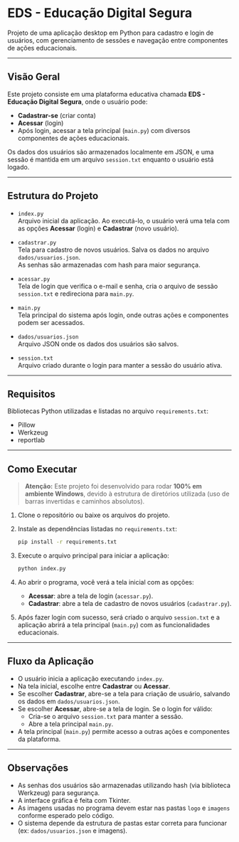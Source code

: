 # EDS - Educação Digital Segura

Projeto de uma aplicação desktop em Python para cadastro e login de usuários, com gerenciamento de sessões e navegação entre componentes de ações educacionais.

---

## Visão Geral

Este projeto consiste em uma plataforma educativa chamada **EDS - Educação Digital Segura**, onde o usuário pode:

- **Cadastrar-se** (criar conta)
- **Acessar** (login)
- Após login, acessar a tela principal (`main.py`) com diversos componentes de ações educacionais.

Os dados dos usuários são armazenados localmente em JSON, e uma sessão é mantida em um arquivo `session.txt` enquanto o usuário está logado.

---

## Estrutura do Projeto

- `index.py`  
  Arquivo inicial da aplicação. Ao executá-lo, o usuário verá uma tela com as opções **Acessar** (login) e **Cadastrar** (novo usuário).

- `cadastrar.py`  
  Tela para cadastro de novos usuários. Salva os dados no arquivo `dados/usuarios.json`.  
  As senhas são armazenadas com hash para maior segurança.

- `acessar.py`  
  Tela de login que verifica o e-mail e senha, cria o arquivo de sessão `session.txt` e redireciona para `main.py`.

- `main.py`  
  Tela principal do sistema após login, onde outras ações e componentes podem ser acessados.

- `dados/usuarios.json`  
  Arquivo JSON onde os dados dos usuários são salvos.

- `session.txt`  
  Arquivo criado durante o login para manter a sessão do usuário ativa.

---

## Requisitos

Bibliotecas Python utilizadas e listadas no arquivo `requirements.txt`:

- Pillow  
- Werkzeug  
- reportlab

---

## Como Executar

> **Atenção:** Este projeto foi desenvolvido para rodar **100% em ambiente Windows**, devido à estrutura de diretórios utilizada (uso de barras invertidas e caminhos absolutos).

1. Clone o repositório ou baixe os arquivos do projeto.

2. Instale as dependências listadas no `requirements.txt`:

   ```bash
   pip install -r requirements.txt
   ```

3. Execute o arquivo principal para iniciar a aplicação:

   ```bash
   python index.py
   ```

4. Ao abrir o programa, você verá a tela inicial com as opções:

   - **Acessar**: abre a tela de login (`acessar.py`).
   - **Cadastrar**: abre a tela de cadastro de novos usuários (`cadastrar.py`).

5. Após fazer login com sucesso, será criado o arquivo `session.txt` e a aplicação abrirá a tela principal (`main.py`) com as funcionalidades educacionais.

---

## Fluxo da Aplicação

- O usuário inicia a aplicação executando `index.py`.
- Na tela inicial, escolhe entre **Cadastrar** ou **Acessar**.
- Se escolher **Cadastrar**, abre-se a tela para criação de usuário, salvando os dados em `dados/usuarios.json`.
- Se escolher **Acessar**, abre-se a tela de login. Se o login for válido:
  - Cria-se o arquivo `session.txt` para manter a sessão.
  - Abre a tela principal `main.py`.
- A tela principal (`main.py`) permite acesso a outras ações e componentes da plataforma.

---

## Observações

- As senhas dos usuários são armazenadas utilizando hash (via biblioteca Werkzeug) para segurança.
- A interface gráfica é feita com Tkinter.
- As imagens usadas no programa devem estar nas pastas `logo` e `imagens` conforme esperado pelo código.
- O sistema depende da estrutura de pastas estar correta para funcionar (ex: `dados/usuarios.json` e imagens).
